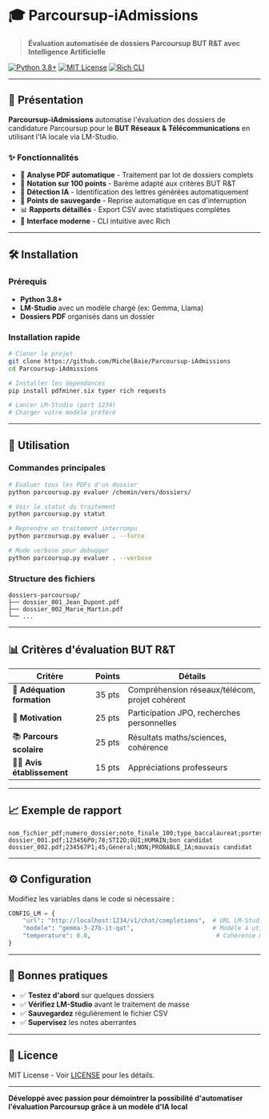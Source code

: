 # 🎓 Parcoursup-iAdmissions

> **Évaluation automatisée de dossiers Parcoursup BUT R&T avec Intelligence Artificielle**

[![Python 3.8+](https://img.shields.io/badge/Python-3.8+-blue.svg)](https://python.org)
[![MIT License](https://img.shields.io/badge/License-MIT-green.svg)](LICENSE)
[![Rich CLI](https://img.shields.io/badge/CLI-Rich-orange.svg)](https://github.com/Textualize/rich)

---

## 🚀 Présentation

**Parcoursup-iAdmissions** automatise l'évaluation des dossiers de candidature Parcoursup pour le **BUT Réseaux & Télécommunications** en utilisant l'IA locale via LM-Studio.

### ✨ Fonctionnalités

- 📄 **Analyse PDF automatique** - Traitement par lot de dossiers complets
- 🎯 **Notation sur 100 points** - Barème adapté aux critères BUT R&T  
- 🤖 **Détection IA** - Identification des lettres générées automatiquement
- 💾 **Points de sauvegarde** - Reprise automatique en cas d'interruption
- 📊 **Rapports détaillés** - Export CSV avec statistiques complètes
- 🎨 **Interface moderne** - CLI intuitive avec Rich

---

## 🛠️ Installation

### Prérequis
- **Python 3.8+**
- **LM-Studio** avec un modèle chargé (ex: Gemma, Llama)
- **Dossiers PDF** organisés dans un dossier

### Installation rapide
```bash
# Cloner le projet
git clone https://github.com/MichelBaie/Parcoursup-iAdmissions
cd Parcoursup-iAdmissions

# Installer les dépendances
pip install pdfminer.six typer rich requests

# Lancer LM-Studio (port 1234)
# Charger votre modèle préféré
```

---

## 🎯 Utilisation

### Commandes principales

```bash
# Évaluer tous les PDFs d'un dossier
python parcoursup.py evaluer /chemin/vers/dossiers/

# Voir le statut du traitement
python parcoursup.py statut

# Reprendre un traitement interrompu
python parcoursup.py evaluer . --force

# Mode verbose pour debugger
python parcoursup.py evaluer . --verbose
```

### Structure des fichiers
```
dossiers-parcoursup/
├── dossier_001_Jean_Dupont.pdf
├── dossier_002_Marie_Martin.pdf
└── ...
```

---

## 📊 Critères d'évaluation BUT R&T

| **Critère** | **Points** | **Détails** |
|-------------|------------|-------------|
| 🎯 **Adéquation formation** | 35 pts | Compréhension réseaux/télécom, projet cohérent |
| 💪 **Motivation** | 25 pts | Participation JPO, recherches personnelles |
| 📚 **Parcours scolaire** | 25 pts | Résultats maths/sciences, cohérence |
| 👨‍🏫 **Avis établissement** | 15 pts | Appréciations professeurs |

---

## 📈 Exemple de rapport

```csv
nom_fichier_pdf;numero_dossier;note_finale_100;type_baccalaureat;portes_ouvertes;detection_ia;justification_note
dossier_001.pdf;123456P0;78;STI2D;OUI;HUMAIN;bon candidat
dossier_002.pdf;234567P1;45;Général;NON;PROBABLE_IA;mauvais candidat
```

---

## ⚙️ Configuration

Modifiez les variables dans le code si nécessaire :

```python
CONFIG_LM = {
    "url": "http://localhost:1234/v1/chat/completions",  # URL LM-Studio
    "modele": "gemma-3-27b-it-qat",                      # Modèle à utiliser
    "temperature": 0.0,                                   # Cohérence maximale
}
```

---

## 🚨 Bonnes pratiques

- ✅ **Testez d'abord** sur quelques dossiers
- ✅ **Vérifiez LM-Studio** avant le traitement de masse
- ✅ **Sauvegardez** régulièrement le fichier CSV
- ✅ **Supervisez** les notes aberrantes

---

## 📄 Licence

MIT License - Voir [LICENSE](LICENSE) pour les détails.

---

**Développé avec passion pour démointrer la possibilité d'automatiser l'évaluation Parcoursup grâce à un modèle d'IA local**